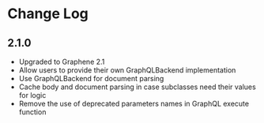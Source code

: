 # Change Log

## 2.1.0

* Upgraded to Graphene 2.1
* Allow users to provide their own GraphQLBackend implementation
* Use GraphQLBackend for document parsing
* Cache body and document parsing in case subclasses need their values for logic
* Remove the use of deprecated parameters names in GraphQL execute function
